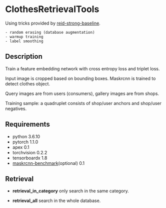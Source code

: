 # ClothesRetrievalTools

Using tricks provided by [reid-strong-baseline](https://github.com/michuanhaohao/reid-strong-baseline).

    - random erasing (database augmentation)
    - warmup training
    - label smoothing

## Description

Train a feature embedding network with cross entropy loss and triplet loss.

Input image is cropped based on bounding boxes. Maskrcnn is trained to detect clothes object.

Query images are from users (consumers), gallery images are from shops.

Training sample: a quadruplet consists of shop/user anchors and shop/user negatives.

## Requirements

- python                    3.6.10
- pytorch                   1.1.0
- apex                      0.1
- torchvision               0.2.2
- tensorboardx              1.8
- [maskrcnn-benchmark](https://github.com/facebookresearch/maskrcnn-benchmark)(optional)        0.1

## Retrieval

- **retrieval_in_category** only search in the same category.

- **retrieval_all** search in the whole database.
